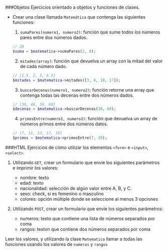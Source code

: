 ###Objetos
Ejercicios orientado a objetos y funciones de clases.

* Crear una clase llamada `Matemática` que contenga las siguientes funciones:
  1. `sumaPares(numero1, numero2)`: función que sume todos los números pares entre dos números dados.
  
    ```php
    // 20
    $suma = $matematica->sumaPares(2, 8);
    ```
    
  2. `mitades(array)`: función que devuelva un array con la mitad del valor de cada número dado.
  
    ```php
    // [1.5, 2, 5, 8.5]
    $mitades = $matematica->mitades([3, 4, 10, 17]);
    ```
  
  3. `buscarDecenas(numero1, numero2)`: función retorne una array que contenga todas las decenas entre dos números dados.
  
    ```php
    // [30, 40, 50, 60]
    $decenas = $matematica->buscarDecenas(30, 60);
    ```
  
  4. `primosEntre(numero1, numero2)`: función que devuelva un array de números primos entre dos números datos.
  
    ```php
    // [7, 11, 13, 17, 19]
    $primos = $matematica->primosEntre(7, 20);
    ```
    
  
###HTML
Ejercicios de cómo utilizar los elementos `<form>` e `<input>`, `<select>`.

1. Utilizando `GET`, crear un formulario que envíe los siguientes parámetros e imprimir los valores:
    
    - nombre: texto
    - edad: texto 
    - nacionalidad: selección de algún valor entre A, B, y C.
    - sexo: check, si es femenino o masculino
    - colores: opción múltiple donde se seleccione al menos 3 opciones
    
2. Utilizando `POST`, crear un formulario que envíe los siguientes parámetros:

    - numeros: texto que contiene una lista de números separados por coma
    - rangos:  texton que contiene dos números separados por coma
    
  Leer los valores, y utilizando la clase `Matematica` llamar a todas las funciones usando los valores de `numeros` y `rangos`

